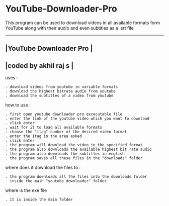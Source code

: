 # YouTube-Downloader-Pro
This program can be used to download videos in all available formats form YouTube along with their audio and even subtitles as a .srt file

 --------------------------
|YouTube Downloader Pro    |
 --------------------------
|coded by akhil raj s      |
 --------------------------


uses :

	. download videos from youtube in variable formats 
	. download the highest bitrate audio from youtube
	. download the subtitles of a video from youtube
	
how to use :

	. first open youtube downloader pro excecutable file
	. enter the link of the youtube video which you want to download 
	. click enter
	. wait for it to load all available formats 
	. choose the "itag" number of the desired video format 
	. enter the itag in the area asked 
	. click enter 
	. the program will download the video in the specified format 
	. the program also downloads the available highest bit rate audio
	. the program also downloads the subtitles in english 
	. the program saves all these files in the "downloads" folder
	
where does it download the files to :
	
	. the program downloads all the files into the downloads folder 
	  inside the main "youtube downloader" folder
	
where is the exe file 
	
	. it is inside the main folder
